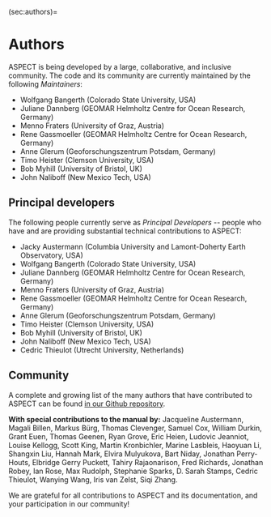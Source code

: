 (sec:authors)=
# Authors

ASPECT is being developed by a large, collaborative, and inclusive
community. The code and its community are currently maintained by the
following *Maintainers*:

* Wolfgang Bangerth (Colorado State University, USA)
* Juliane Dannberg (GEOMAR Helmholtz Centre for Ocean Research, Germany)
* Menno Fraters (University of Graz, Austria)
* Rene Gassmoeller (GEOMAR Helmholtz Centre for Ocean Research, Germany)
* Anne Glerum (Geoforschungszentrum Potsdam, Germany)
* Timo Heister (Clemson University, USA)
* Bob Myhill (University of Bristol, UK)
* John Naliboff (New Mexico Tech, USA)

## Principal developers

The following people currently serve as *Principal Developers* -- people
who have and are providing substantial technical contributions to ASPECT:

* Jacky Austermann (Columbia University and Lamont-Doherty Earth Observatory, USA)
* Wolfgang Bangerth (Colorado State University, USA)
* Juliane Dannberg (GEOMAR Helmholtz Centre for Ocean Research, Germany)
* Menno Fraters (University of Graz, Austria)
* Rene Gassmoeller (GEOMAR Helmholtz Centre for Ocean Research, Germany)
* Anne Glerum (Geoforschungszentrum Potsdam, Germany)
* Timo Heister (Clemson University, USA)
* Bob Myhill (University of Bristol, UK)
* John Naliboff (New Mexico Tech, USA)
* Cedric Thieulot (Utrecht University, Netherlands)

## Community

A complete and growing list of the many authors that have contributed to ASPECT
can be found [in our Github repository](https://github.com/geodynamics/aspect/graphs/contributors).

**With special contributions to the manual by:** Jacqueline Austermann, Magali Billen, Markus B&uuml;rg, Thomas Clevenger, Samuel Cox, William Durkin, Grant Euen, Thomas Geenen, Ryan Grove, Eric Heien, Ludovic Jeanniot, Louise Kellogg, Scott King, Martin Kronbichler, Marine Lasbleis, Haoyuan Li, Shangxin Liu, Hannah Mark, Elvira Mulyukova, Bart Niday, Jonathan Perry-Houts, Elbridge Gerry Puckett, Tahiry Rajaonarison, Fred Richards, Jonathan Robey, Ian Rose, Max Rudolph, Stephanie Sparks, D. Sarah Stamps, Cedric Thieulot, Wanying Wang, Iris van Zelst, Siqi Zhang.

We are grateful for all contributions to ASPECT and its documentation, and
your participation in our community!
